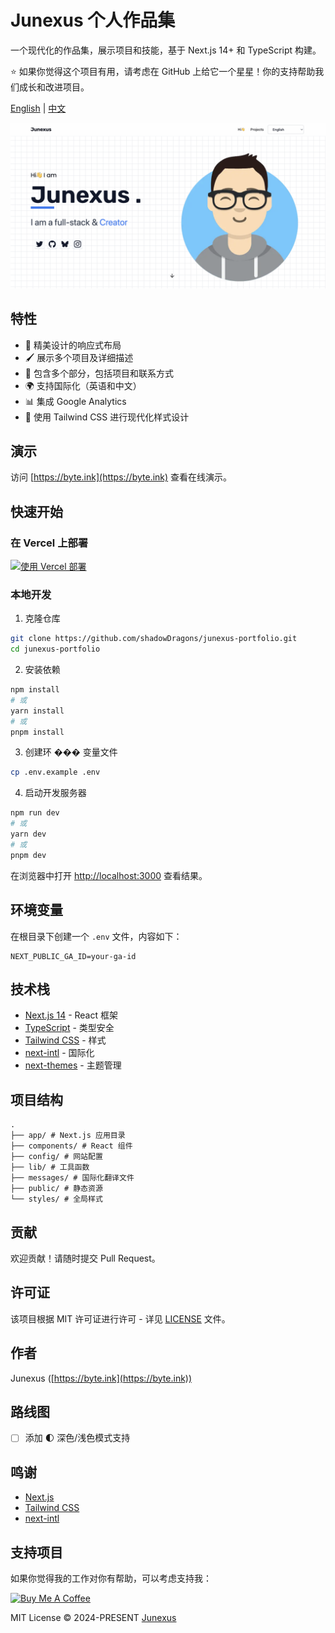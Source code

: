 # Junexus 个人作品集

一个现代化的作品集，展示项目和技能，基于 Next.js 14+ 和 TypeScript 构建。

⭐ 如果你觉得这个项目有用，请考虑在 GitHub 上给它一个星星！你的支持帮助我们成长和改进项目。

[English](README.md) | [中文](README-zh.md)

![Junexus 个人作品集](./public/og-image.png)

## 特性

- 🎨 精美设计的响应式布局
- 🖌️ 展示多个项目及详细描述
- 📏 包含多个部分，包括项目和联系方式
- 🌍 支持国际化（英语和中文）
- 📊 集成 Google Analytics
- 💅 使用 Tailwind CSS 进行现代化样式设计

## 演示

访问 [https://byte.ink](https://byte.ink) 查看在线演示。

## 快速开始

### 在 Vercel 上部署

[![使用 Vercel 部署](https://vercel.com/button)](https://vercel.com/new/clone?repository-url=https://github.com/shadowDragons/portfolio)

### 本地开发

1. 克隆仓库

```bash
git clone https://github.com/shadowDragons/junexus-portfolio.git
cd junexus-portfolio
```

2. 安装依赖

```bash
npm install
# 或
yarn install
# 或
pnpm install
```

3. 创建环 ��� 变量文件

```bash
cp .env.example .env
```

4. 启动开发服务器

```bash
npm run dev
# 或
yarn dev
# 或
pnpm dev
```

在浏览器中打开 [http://localhost:3000](http://localhost:3000) 查看结果。

## 环境变量

在根目录下创建一个 `.env` 文件，内容如下：

```env
NEXT_PUBLIC_GA_ID=your-ga-id
```

## 技术栈

- [Next.js 14](https://nextjs.org/) - React 框架
- [TypeScript](https://www.typescriptlang.org/) - 类型安全
- [Tailwind CSS](https://tailwindcss.com/) - 样式
- [next-intl](https://next-intl-docs.vercel.app/) - 国际化
- [next-themes](https://github.com/pacocoursey/next-themes) - 主题管理

## 项目结构

```
.
├── app/ # Next.js 应用目录
├── components/ # React 组件
├── config/ # 网站配置
├── lib/ # 工具函数
├── messages/ # 国际化翻译文件
├── public/ # 静态资源
└── styles/ # 全局样式
```

## 贡献

欢迎贡献！请随时提交 Pull Request。

## 许可证

该项目根据 MIT 许可证进行许可 - 详见 [LICENSE](LICENSE) 文件。

## 作者

Junexus ([https://byte.ink](https://byte.ink))

## 路线图

- [ ] 添加 🌓 深色/浅色模式支持

## 鸣谢

- [Next.js](https://nextjs.org/)
- [Tailwind CSS](https://tailwindcss.com/)
- [next-intl](https://next-intl-docs.vercel.app/)

## 支持项目

如果你觉得我的工作对你有帮助，可以考虑支持我：

<a href="https://byte.ink/zh/sponsor" target="_blank">
  <img src="https://cdn.buymeacoffee.com/buttons/v2/default-yellow.png" alt="Buy Me A Coffee" style="height: 60px !important;width: 217px !important;">
</a>

MIT License © 2024-PRESENT [Junexus](https://github.com/shadowDragons)
